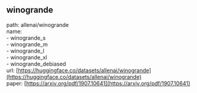 ## winogrande
path: allenai/winogrande  
name:  
    - winogrande_s  
    - winogrande_m  
    - winogrande_l  
    - winogrande_xl  
    - winogrande_debiased  
url: [https://huggingface.co/datasets/allenai/winogrande](https://huggingface.co/datasets/allenai/winogrande)  
paper: [https://arxiv.org/pdf/1907.10641](https://arxiv.org/pdf/1907.10641)  
